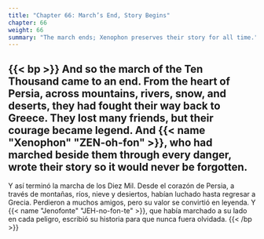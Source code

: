 ```yaml
---
title: "Chapter 66: March’s End, Story Begins"
chapter: 66
weight: 66
summary: "The march ends; Xenophon preserves their story for all time."
---
```


{{< bp >}}
And so the march of the Ten Thousand came to an end. From the heart of Persia, across mountains, rivers, snow, and deserts, they had fought their way back to Greece.
They lost many friends, but their courage became legend. And {{< name "Xenophon" "ZEN-oh-fon" >}}, who had marched beside them through every danger, wrote their story so it would never be forgotten.
---
Y así terminó la marcha de los Diez Mil. Desde el corazón de Persia, a través de montañas, ríos, nieve y desiertos, habían luchado hasta regresar a Grecia.
Perdieron a muchos amigos, pero su valor se convirtió en leyenda. Y {{< name "Jenofonte" "JEH-no-fon-te" >}}, que había marchado a su lado en cada peligro, escribió su historia para que nunca fuera olvidada.
{{< /bp >}}

